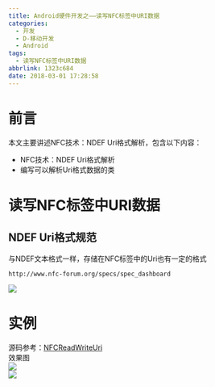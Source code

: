```yaml
---
title: Android硬件开发之——读写NFC标签中URI数据
categories:
  - 开发
  - D-移动开发
  - Android
tags:
  - 读写NFC标签中URI数据
abbrlink: 1323c684
date: 2018-03-01 17:28:58
---
```

# 前言 
本文主要讲述NFC技术：NDEF Uri格式解析，包含以下内容：  

- NFC技术：NDEF Uri格式解析
- 编写可以解析Uri格式数据的类

<!--more-->  

# 读写NFC标签中URI数据
## NDEF Uri格式规范  
与NDEF文本格式一样，存储在NFC标签中的Uri也有一定的格式

	http://www.nfc-forum.org/specs/spec_dashboard

![][1]  
# 实例 
源码参考：[NFCReadWriteUri][2]   
效果图  
![][3]     
![][4]



[1]: https://raw.githubusercontent.com/PGzxc/CDN/master/blog-image/nfc-uri-state.png
[2]: https://github.com/PGzxc/NFCReadWriteUri
[3]: https://raw.githubusercontent.com/PGzxc/CDN/master/blog-image/nfc-read-write-uri.png
[4]: https://raw.githubusercontent.com/PGzxc/CDN/master/blog-image/nfc-uri-read.png